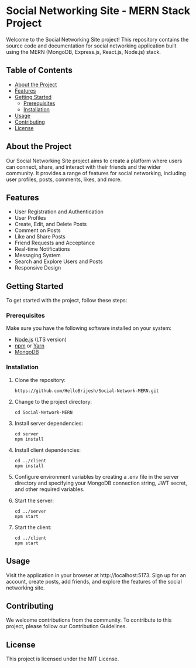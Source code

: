 # Social Networking Site - MERN Stack Project

Welcome to the Social Networking Site project! This repository contains the source code and documentation for social networking application built using the MERN (MongoDB, Express.js, React.js, Node.js) stack.

## Table of Contents

- [About the Project](#about-the-project)
- [Features](#features)
- [Getting Started](#getting-started)
  - [Prerequisites](#prerequisites)
  - [Installation](#installation)
- [Usage](#usage)
- [Contributing](#contributing)
- [License](#license)

## About the Project

Our Social Networking Site project aims to create a platform where users can connect, share, and interact with their friends and the wider community. It provides a range of features for social networking, including user profiles, posts, comments, likes, and more.

## Features

- User Registration and Authentication
- User Profiles
- Create, Edit, and Delete Posts
- Comment on Posts
- Like and Share Posts
- Friend Requests and Acceptance
- Real-time Notifications
- Messaging System
- Search and Explore Users and Posts
- Responsive Design

## Getting Started

To get started with the project, follow these steps:

### Prerequisites

Make sure you have the following software installed on your system:

- [Node.js](https://nodejs.org/) (LTS version)
- [npm](https://www.npmjs.com/) or [Yarn](https://yarnpkg.com/)
- [MongoDB](https://www.mongodb.com/)

### Installation

1. Clone the repository:

   ```
   https://github.com/HelloBrijesh/Social-Network-MERN.git

   ```

2. Change to the project directory:

   ```
   cd Social-Network-MERN
   ```

3. Install server dependencies:
   ```
   cd server
   npm install
   ```
4. Install client dependencies:

   ```
   cd ../client
   npm install
   ```

5. Configure environment variables by creating a .env file in the server directory and specifying your MongoDB connection string, JWT secret, and other required variables.

6. Start the server:

   ```
   cd ../server
   npm start
   ```

7. Start the client:

   ```
   cd ../client
   npm start
   ```

## Usage

Visit the application in your browser at http://localhost:5173.
Sign up for an account, create posts, add friends, and explore the features of the social networking site.

## Contributing

We welcome contributions from the community. To contribute to this project, please follow our Contribution Guidelines.

## License

This project is licensed under the MIT License.
